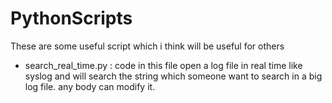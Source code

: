 # PythonScripts
These are some useful script which i think will be useful for others
- search_real_time.py : code in this file open a log file in real time like syslog and will search the string which someone want to search in a big log file. any body can modify it.
